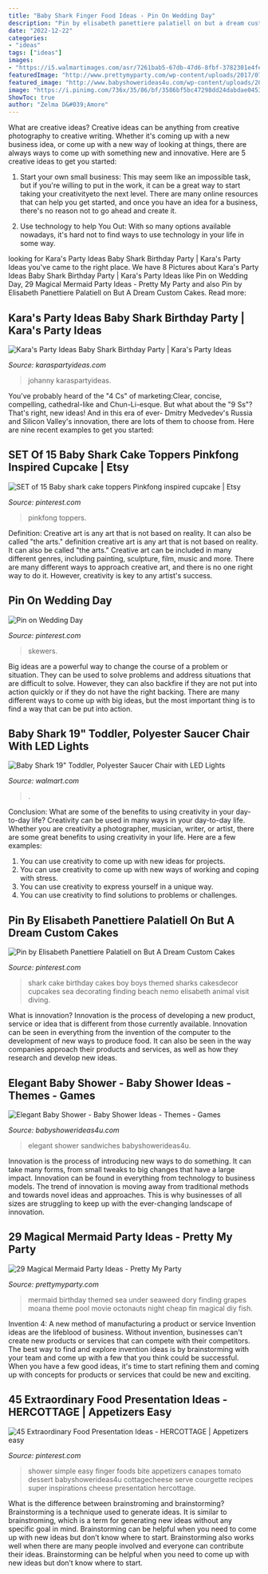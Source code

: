 ```yaml
---
title: "Baby Shark Finger Food Ideas - Pin On Wedding Day"
description: "Pin by elisabeth panettiere palatiell on but a dream custom cakes"
date: "2022-12-22"
categories:
- "ideas"
tags: ["ideas"]
images:
- "https://i5.walmartimages.com/asr/7261bab5-67db-47d6-8fbf-3782301e4fe3.2325c1aa6ca190b25c082fa36d5e129f.jpeg"
featuredImage: "http://www.prettymyparty.com/wp-content/uploads/2017/07/mermaid-party-ideas-seaweed.jpg"
featured_image: "http://www.babyshowerideas4u.com/wp-content/uploads/2014/09/food-sandwiches.jpg"
image: "https://i.pinimg.com/736x/35/86/bf/3586bf5bc47298dd24dabdae0453415c--caprese-appetizer-caprese-skewers.jpg"
ShowToc: true
author: "Zelma D&#039;Amore"
---
```



What are creative ideas?
Creative ideas can be anything from creative photography to creative writing. Whether it's coming up with a new business idea, or come up with a new way of looking at things, there are always ways to come up with something new and innovative. Here are 5 creative ideas to get you started: 
1) Start your own small business: This may seem like an impossible task, but if you're willing to put in the work, it can be a great way to start taking your creativityeto the next level. There are many online resources that can help you get started, and once you have an idea for a business, there's no reason not to go ahead and create it. 

2) Use technology to help You Out: With so many options available nowadays, it's hard not to find ways to use technology in your life in some way.

	

		
looking for Kara&#039;s Party Ideas Baby Shark Birthday Party | Kara&#039;s Party Ideas you've came to the right place. We have 8 Pictures about Kara&#039;s Party Ideas Baby Shark Birthday Party | Kara&#039;s Party Ideas like Pin on Wedding Day, 29 Magical Mermaid Party Ideas - Pretty My Party and also Pin by Elisabeth Panettiere Palatiell on But A Dream Custom Cakes. Read more:
		
    
## Kara&#039;s Party Ideas Baby Shark Birthday Party | Kara&#039;s Party Ideas

<img loading=lazy src="https://karaspartyideas.com/wp-content/uploads/2018/12/Baby-Shark-Birthday-Party-via-Karas-Party-Ideas-KarasPartyIdeas.com9_-683x1024.jpeg" onerror="this.onerror=null;this.src='https://tse2.mm.bing.net/th?id=OIP.JJ-5p89DaxSUKmcIU7As-wHaLG&amp;pid=15.1';" alt="Kara&#039;s Party Ideas Baby Shark Birthday Party | Kara&#039;s Party Ideas">

_Source: karaspartyideas.com_

>johanny karaspartyideas. 

	

You've probably heard of the "4 Cs" of marketing:Clear, concise, compelling, cathedral-like and Chun-Li-esque. But what about the "9 Ss"? That's right, new ideas! And in this era of ever- Dmitry Medvedev's Russia and Silicon Valley's innovation, there are lots of them to choose from. Here are nine recent examples to get you started: 

    
## SET Of 15 Baby Shark Cake Toppers Pinkfong Inspired Cupcake | Etsy

<img loading=lazy src="https://i.pinimg.com/736x/29/1d/0a/291d0a707e1f594c0314371c3a0e6724.jpg" onerror="this.onerror=null;this.src='https://tse4.mm.bing.net/th?id=OIP.FlJ_tRDvMOLJ0fDsBOROhgHaJ0&amp;pid=15.1';" alt="SET of 15 Baby shark cake toppers Pinkfong inspired cupcake | Etsy">

_Source: pinterest.com_

>pinkfong toppers. 

	

Definition: Creative art is any art that is not based on reality. It can also be called "the arts."
definition creative art is any art that is not based on reality. It can also be called "the arts." Creative art can be included in many different genres, including painting, sculpture, film, music and more. There are many different ways to approach creative art, and there is no one right way to do it. However, creativity is key to any artist's success.

    
## Pin On Wedding Day

<img loading=lazy src="https://i.pinimg.com/736x/35/86/bf/3586bf5bc47298dd24dabdae0453415c--caprese-appetizer-caprese-skewers.jpg" onerror="this.onerror=null;this.src='https://tse3.mm.bing.net/th?id=OIP.wnR9fGvs-Rdx8bhDGfIQmQHaLC&amp;pid=15.1';" alt="Pin on Wedding Day">

_Source: pinterest.com_

>skewers. 

	

Big ideas are a powerful way to change the course of a problem or situation. They can be used to solve problems and address situations that are difficult to solve. However, they can also backfire if they are not put into action quickly or if they do not have the right backing. There are many different ways to come up with big ideas, but the most important thing is to find a way that can be put into action.

    
## Baby Shark 19&quot; Toddler, Polyester Saucer Chair With LED Lights

<img loading=lazy src="https://i5.walmartimages.com/asr/7261bab5-67db-47d6-8fbf-3782301e4fe3.2325c1aa6ca190b25c082fa36d5e129f.jpeg" onerror="this.onerror=null;this.src='https://tse4.mm.bing.net/th?id=OIP.8_K5nO-RCFr-amRj1XOrtAHaHa&amp;pid=15.1';" alt="Baby Shark 19&quot; Toddler, Polyester Saucer Chair with LED Lights">

_Source: walmart.com_

>. 

	

Conclusion: What are some of the benefits to using creativity in your day-to-day life?
Creativity can be used in many ways in your day-to-day life. Whether you are creativity a photographer, musician, writer, or artist, there are some great benefits to using creativity in your life. Here are a few examples:
1. You can use creativity to come up with new ideas for projects.
2. You can use creativity to come up with new ways of working and coping with stress.
3. You can use creativity to express yourself in a unique way.
4. You can use creativity to find solutions to problems or challenges.

    
## Pin By Elisabeth Panettiere Palatiell On But A Dream Custom Cakes

<img loading=lazy src="https://i.pinimg.com/originals/fe/c6/73/fec6733c0677301f3cb173d0b356e9d6.jpg" onerror="this.onerror=null;this.src='https://tse3.mm.bing.net/th?id=OIP.uRSkWsLkwy76hzavcwcQaAHaL0&amp;pid=15.1';" alt="Pin by Elisabeth Panettiere Palatiell on But A Dream Custom Cakes">

_Source: pinterest.com_

>shark cake birthday cakes boy boys themed sharks cakesdecor cupcakes sea decorating finding beach nemo elisabeth animal visit diving. 

	

What is innovation?
Innovation is the process of developing a new product, service or idea that is different from those currently available. Innovation can be seen in everything from the invention of the computer to the development of new ways to produce food. It can also be seen in the way companies approach their products and services, as well as how they research and develop new ideas.

    
## Elegant Baby Shower - Baby Shower Ideas - Themes - Games

<img loading=lazy src="http://www.babyshowerideas4u.com/wp-content/uploads/2014/09/food-sandwiches.jpg" onerror="this.onerror=null;this.src='https://tse3.mm.bing.net/th?id=OIP.NpQPrRee3HKS9yPhXRLvMwHaLI&amp;pid=15.1';" alt="Elegant Baby Shower - Baby Shower Ideas - Themes - Games">

_Source: babyshowerideas4u.com_

>elegant shower sandwiches babyshowerideas4u. 

	

Innovation is the process of introducing new ways to do something. It can take many forms, from small tweaks to big changes that have a large impact. Innovation can be found in everything from technology to business models. The trend of innovation is moving away from traditional methods and towards novel ideas and approaches. This is why businesses of all sizes are struggling to keep up with the ever-changing landscape of innovation.

    
## 29 Magical Mermaid Party Ideas - Pretty My Party

<img loading=lazy src="http://www.prettymyparty.com/wp-content/uploads/2017/07/mermaid-party-ideas-seaweed.jpg" onerror="this.onerror=null;this.src='https://tse3.mm.bing.net/th?id=OIP.hnVRP2Ey2T_fVB4IQvm17gAAAA&amp;pid=15.1';" alt="29 Magical Mermaid Party Ideas - Pretty My Party">

_Source: prettymyparty.com_

>mermaid birthday themed sea under seaweed dory finding grapes moana theme pool movie octonauts night cheap fin magical diy fish. 

	

Invention 4: A new method of manufacturing a product or service
Invention ideas are the lifeblood of business. Without invention, businesses can't create new products or services that can compete with their competitors. The best way to find and explore invention ideas is by brainstorming with your team and come up with a few that you think could be successful. When you have a few good ideas, it's time to start refining them and coming up with concepts for products or services that could be new and exciting.

    
## 45 Extraordinary Food Presentation Ideas - HERCOTTAGE | Appetizers Easy

<img loading=lazy src="https://i.pinimg.com/736x/f7/50/56/f750566f2394719aeb2a6a4ad9b1b364.jpg" onerror="this.onerror=null;this.src='https://tse4.mm.bing.net/th?id=OIP.rnzrI5PEtpmWO6j7FyDK6QHaLI&amp;pid=15.1';" alt="45 Extraordinary Food Presentation Ideas - HERCOTTAGE | Appetizers easy">

_Source: pinterest.com_

>shower simple easy finger foods bite appetizers canapes tomato dessert babyshowerideas4u cottagecheese serve courgette recipes super inspirations cheese presentation hercottage. 

	

What is the difference between brainstroming and brainstorming?
Brainstorming is a technique used to generate ideas. It is similar to brainstroming, which is a term for generating new ideas without any specific goal in mind. Brainstorming can be helpful when you need to come up with new ideas but don’t know where to start.  Brainstorming also works well when there are many people involved and everyone can contribute their ideas. Brainstorming can be helpful when you need to come up with new ideas but don’t know where to start.

